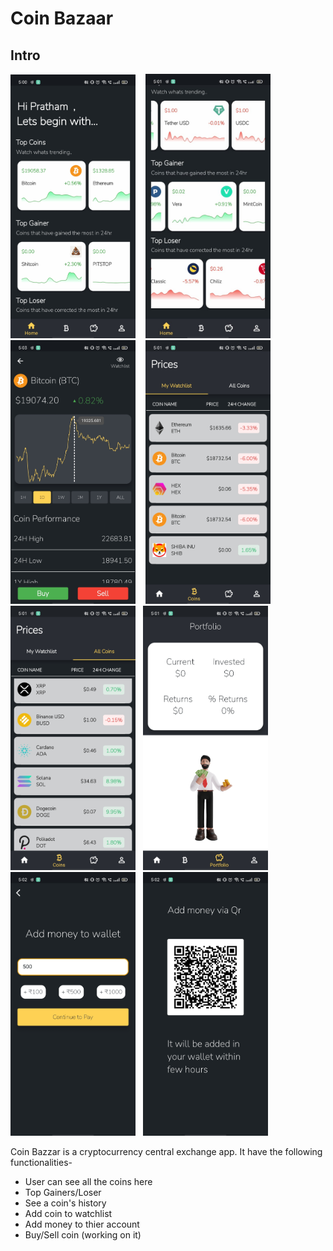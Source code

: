 # Coin Bazaar

## Intro
<img src="10.jpeg" width=200 >  &nbsp;&nbsp;   <img src="9.jpeg" width=200>&nbsp;&nbsp;
<img src="11.jpeg" width=200> &nbsp;&nbsp; <img src="6.jpeg" width=200>&nbsp;&nbsp; <img src="5.jpeg" width=200> &nbsp;&nbsp;<img src="4.jpeg" width=200>&nbsp;&nbsp; <img src="2.jpeg" width=200>&nbsp;&nbsp; <img src="1.jpeg" width=200> 

Coin Bazzar is a cryptocurrency central exchange app. It have the following  functionalities-
- User can see all the coins here 
- Top Gainers/Loser 
- See a coin's history
- Add coin to watchlist 
- Add money to thier account 
- Buy/Sell coin (working on it)  

